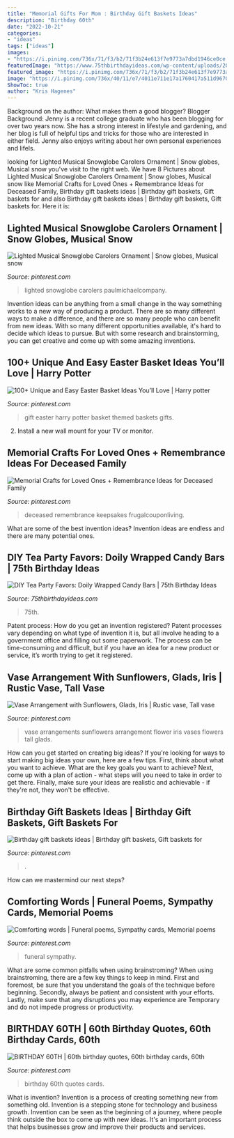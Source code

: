 ```yaml
---
title: "Memorial Gifts For Mom : Birthday Gift Baskets Ideas"
description: "Birthday 60th"
date: "2022-10-21"
categories:
- "ideas"
tags: ["ideas"]
images:
- "https://i.pinimg.com/736x/71/f3/b2/71f3b24e613f7e9773a7dbd1946ce0ce.jpg"
featuredImage: "https://www.75thbirthdayideas.com/wp-content/uploads/2014/03/db55303306994d9d7708fa8a496d3149.jpg"
featured_image: "https://i.pinimg.com/736x/71/f3/b2/71f3b24e613f7e9773a7dbd1946ce0ce.jpg"
image: "https://i.pinimg.com/736x/40/11/e7/4011e711e17a1760417a511d9670a276.jpg"
ShowToc: true
author: "Kris Hagenes"
---
```



Background on the author: What makes them a good blogger?
Blogger Background:
Jenny is a recent college graduate who has been blogging for over two years now. She has a strong interest in lifestyle and gardening, and her blog is full of helpful tips and tricks for those who are interested in either field. Jenny also enjoys writing about her own personal experiences and lifeIs.

	

		
looking for Lighted Musical Snowglobe Carolers Ornament | Snow globes, Musical snow you've visit to the right web. We have 8 Pictures about Lighted Musical Snowglobe Carolers Ornament | Snow globes, Musical snow like Memorial Crafts for Loved Ones + Remembrance Ideas for Deceased Family, Birthday gift baskets ideas | Birthday gift baskets, Gift baskets for and also Birthday gift baskets ideas | Birthday gift baskets, Gift baskets for. Here it is:
		
    
## Lighted Musical Snowglobe Carolers Ornament | Snow Globes, Musical Snow

<img loading=lazy src="https://i.pinimg.com/736x/40/11/e7/4011e711e17a1760417a511d9670a276.jpg" onerror="this.onerror=null;this.src='https://tse4.mm.bing.net/th?id=OIP.KZjtOs7R2Xn75BgtDC-IkQHaJD&amp;pid=15.1';" alt="Lighted Musical Snowglobe Carolers Ornament | Snow globes, Musical snow">

_Source: pinterest.com_

>lighted snowglobe carolers paulmichaelcompany. 

	

Invention ideas can be anything from a small change in the way something works to a new way of producing a product. There are so many different ways to make a difference, and there are so many people who can benefit from new ideas. With so many different opportunities available, it's hard to decide which ideas to pursue. But with some research and brainstorming, you can get creative and come up with some amazing inventions.

    
## 100+ Unique And Easy Easter Basket Ideas You’ll Love | Harry Potter

<img loading=lazy src="https://i.pinimg.com/736x/9a/1d/aa/9a1daa7ac1c414d58e091b77b46f56b9.jpg" onerror="this.onerror=null;this.src='https://tse3.mm.bing.net/th?id=OIP.ObkkNgl9Q2UwP_NEc8dPlAHaJ4&amp;pid=15.1';" alt="100+ Unique and Easy Easter Basket Ideas You’ll Love | Harry potter">

_Source: pinterest.com_

>gift easter harry potter basket themed baskets gifts. 

	

2. Install a new wall mount for your TV or monitor.

    
## Memorial Crafts For Loved Ones + Remembrance Ideas For Deceased Family

<img loading=lazy src="https://i.pinimg.com/736x/17/b5/97/17b597ced4f8dea9fb49d9e63cf2c523.jpg" onerror="this.onerror=null;this.src='https://tse2.mm.bing.net/th?id=OIP.l9uyJkx2JzcbH1JLBncwCgHaLH&amp;pid=15.1';" alt="Memorial Crafts for Loved Ones + Remembrance Ideas for Deceased Family">

_Source: pinterest.com_

>deceased remembrance keepsakes frugalcouponliving. 

	

What are some of the best invention ideas?
Invention ideas are endless and there are many potential ones.

    
## DIY Tea Party Favors: Doily Wrapped Candy Bars | 75th Birthday Ideas

<img loading=lazy src="https://www.75thbirthdayideas.com/wp-content/uploads/2014/03/db55303306994d9d7708fa8a496d3149.jpg" onerror="this.onerror=null;this.src='https://tse2.mm.bing.net/th?id=OIP.DvP61oKXHx9_WV6bYauY2wHaLH&amp;pid=15.1';" alt="DIY Tea Party Favors: Doily Wrapped Candy Bars | 75th Birthday Ideas">

_Source: 75thbirthdayideas.com_

>75th. 

	

Patent process: How do you get an invention registered?
Patent processes vary depending on what type of invention it is, but all involve heading to a government office and filling out some paperwork. The process can be time-consuming and difficult, but if you have an idea for a new product or service, it’s worth trying to get it registered.

    
## Vase Arrangement With Sunflowers, Glads, Iris | Rustic Vase, Tall Vase

<img loading=lazy src="https://i.pinimg.com/736x/c0/6c/64/c06c64bef73055ef56af0d115d1f5122--vase-arrangements-flower-vases.jpg" onerror="this.onerror=null;this.src='https://tse2.mm.bing.net/th?id=OIP.44YWurhd8PcQHJMutljXGgHaJ3&amp;pid=15.1';" alt="Vase Arrangement with Sunflowers, Glads, Iris | Rustic vase, Tall vase">

_Source: pinterest.com_

>vase arrangements sunflowers arrangement flower iris vases flowers tall glads. 

	

How can you get started on creating big ideas?
If you're looking for ways to start making big ideas your own, here are a few tips. First, think about what you want to achieve. What are the key goals you want to achieve? Next, come up with a plan of action - what steps will you need to take in order to get there. Finally, make sure your ideas are realistic and achievable - if they're not, they won't be effective.

    
## Birthday Gift Baskets Ideas | Birthday Gift Baskets, Gift Baskets For

<img loading=lazy src="https://i.pinimg.com/736x/71/f3/b2/71f3b24e613f7e9773a7dbd1946ce0ce.jpg" onerror="this.onerror=null;this.src='https://tse4.mm.bing.net/th?id=OIP.5CX5CukxTp-L3maSQdUW4wHaJ3&amp;pid=15.1';" alt="Birthday gift baskets ideas | Birthday gift baskets, Gift baskets for">

_Source: pinterest.com_

>. 

	

How can we mastermind our next steps?

    
## Comforting Words | Funeral Poems, Sympathy Cards, Memorial Poems

<img loading=lazy src="https://i.pinimg.com/736x/4a/b8/0f/4ab80fb31020860421ac1ffc72ffab84--new-territories-get-well-cards.jpg" onerror="this.onerror=null;this.src='https://tse3.mm.bing.net/th?id=OIP.KgADlCNP1aE65UuHfrd_igHaKL&amp;pid=15.1';" alt="Comforting words | Funeral poems, Sympathy cards, Memorial poems">

_Source: pinterest.com_

>funeral sympathy. 

	

What are some common pitfalls when using brainstroming?
When using brainstroming, there are a few key things to keep in mind. First and foremost, be sure that you understand the goals of the technique before beginning. Secondly, always be patient and consistent with your efforts. Lastly, make sure that any disruptions you may experience are Temporary and do not impede progress or productivity.

    
## BIRTHDAY 60TH | 60th Birthday Quotes, 60th Birthday Cards, 60th

<img loading=lazy src="https://i.pinimg.com/736x/56/a9/6c/56a96ca6e2c4dd580b89d3fb0ccdcce5---birthday-birthday-ideas.jpg" onerror="this.onerror=null;this.src='https://tse3.mm.bing.net/th?id=OIP.eOa8u1Lv_xlQQL_2tIOZ-gAAAA&amp;pid=15.1';" alt="BIRTHDAY 60TH | 60th birthday quotes, 60th birthday cards, 60th">

_Source: pinterest.com_

>birthday 60th quotes cards. 

	

What is invention?
Invention is a process of creating something new from something old. Invention is a stepping stone for technology and business growth. Invention can be seen as the beginning of a journey, where people think outside the box to come up with new ideas. It's an important process that helps businesses grow and improve their products and services.

